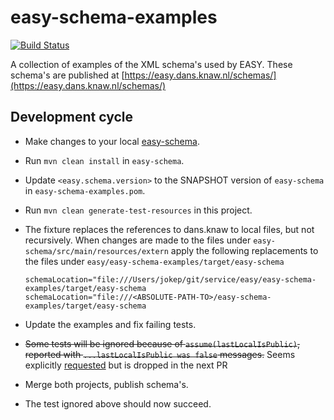 easy-schema-examples
====================
[![Build Status](https://travis-ci.org/DANS-KNAW/easy-schema-examples.svg?branch=master)](https://travis-ci.org/DANS-KNAW/easy-schema-examples)

A collection of examples of the XML schema's used by EASY. These schema's are published at 
[https://easy.dans.knaw.nl/schemas/](https://easy.dans.knaw.nl/schemas/)

Development cycle
-----------------

* Make changes to your local [easy-schema](https://github.com/DANS-KNAW/easy-schema).
* Run `mvn clean install` in `easy-schema`.
* Update `<easy.schema.version>` to the SNAPSHOT version of `easy-schema` in `easy-schema-examples.pom`.
* Run `mvn clean generate-test-resources` in this project. 
* The fixture replaces the references to dans.knaw to local files, but not recursively.
  When changes are made to the files under `easy-schema/src/main/resources/extern`
  apply the following replacements to the files under `easy/easy-schema-examples/target/easy-schema`

      schemaLocation="file:///Users/jokep/git/service/easy/easy-schema-examples/target/easy-schema
      schemaLocation="file:///<ABSOLUTE-PATH-TO>/easy-schema-examples/target/easy-schema

* Update the examples and fix failing tests.
* ~~Some tests will be ignored because of `assume(lastLocalIsPublic)`, reported with `...lastLocalIsPublic was false` messages.~~
  Seems explicitly [requested](https://github.com/DANS-KNAW/easy-schema-examples/pull/1/files#r265880649) but is dropped in the next PR
* Merge both projects, publish schema's.
* The test ignored above should now succeed.
